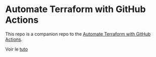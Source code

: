 # Automate Terraform with GitHub Actions


This repo is a companion repo to the [Automate Terraform with GitHub Actions](https://learn.hashicorp.com/tutorials/terraform/github-actions?in=terraform/automation).

Voir le [tuto](https://learn.hashicorp.com/tutorials/terraform/github-actions?in=terraform/automation)
